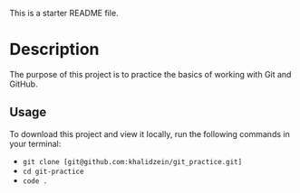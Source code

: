 This is a starter README file.
# Description

The purpose of this project is to practice the basics of working with Git and GitHub.

## Usage

To download this project and view it locally, run the following commands in your terminal:

- `git clone [git@github.com:khalidzein/git_practice.git]`
- `cd git-practice`
- `code .`
